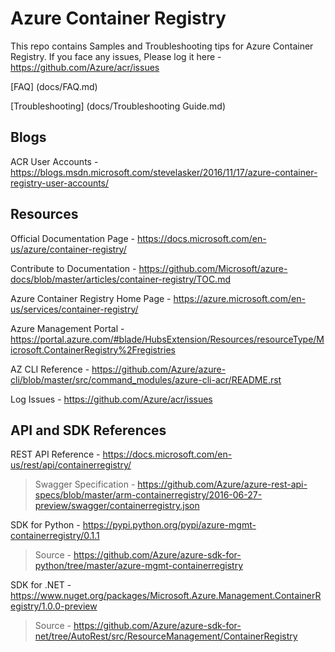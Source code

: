 # Azure Container Registry

This repo contains Samples and Troubleshooting tips for Azure Container Registry. If you face any issues, Please log it here -  https://github.com/Azure/acr/issues

[FAQ] (docs/FAQ.md)

[Troubleshooting] (docs/Troubleshooting Guide.md)

## Blogs
ACR User Accounts - https://blogs.msdn.microsoft.com/stevelasker/2016/11/17/azure-container-registry-user-accounts/

## Resources

Official Documentation Page - https://docs.microsoft.com/en-us/azure/container-registry/

Contribute to Documentation - https://github.com/Microsoft/azure-docs/blob/master/articles/container-registry/TOC.md

Azure Container Registry Home Page - https://azure.microsoft.com/en-us/services/container-registry/

Azure Management Portal - https://portal.azure.com/#blade/HubsExtension/Resources/resourceType/Microsoft.ContainerRegistry%2Fregistries

AZ CLI Reference - https://github.com/Azure/azure-cli/blob/master/src/command_modules/azure-cli-acr/README.rst

Log Issues - https://github.com/Azure/acr/issues

## API and SDK References

REST API Reference -  https://docs.microsoft.com/en-us/rest/api/containerregistry/
> Swagger Specification - https://github.com/Azure/azure-rest-api-specs/blob/master/arm-containerregistry/2016-06-27-preview/swagger/containerregistry.json

SDK for Python - https://pypi.python.org/pypi/azure-mgmt-containerregistry/0.1.1
> Source - https://github.com/Azure/azure-sdk-for-python/tree/master/azure-mgmt-containerregistry

SDK for .NET - https://www.nuget.org/packages/Microsoft.Azure.Management.ContainerRegistry/1.0.0-preview
> Source - https://github.com/Azure/azure-sdk-for-net/tree/AutoRest/src/ResourceManagement/ContainerRegistry
